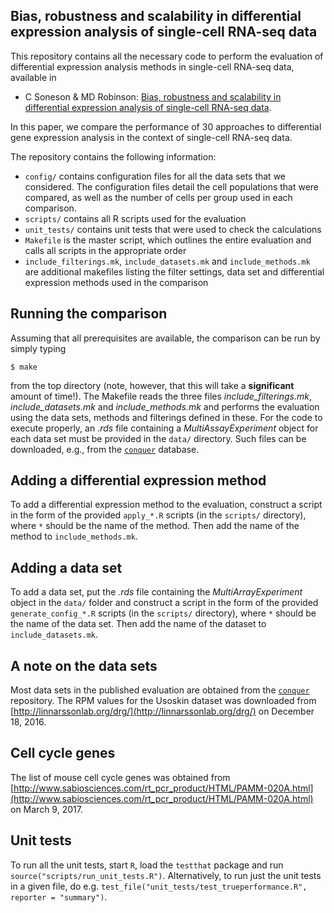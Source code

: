 ## Bias, robustness and scalability in differential expression analysis of single-cell RNA-seq data

This repository contains all the necessary code to perform the evaluation of differential expression analysis methods in single-cell RNA-seq data, available in 

* C Soneson & MD Robinson: [Bias, robustness and scalability in differential expression analysis of single-cell RNA-seq data](http://biorxiv.org/content/early/2017/05/28/143289). 

In this paper, we compare the performance of 30 approaches to differential gene expression analysis in the context of single-cell RNA-seq data. 

The repository contains the following information:

* `config/` contains configuration files for all the data sets that we considered. The configuration files detail the cell populations that were compared, as well as the number of cells per group used in each comparison.
* `scripts/` contains all R scripts used for the evaluation
* `unit_tests/` contains unit tests that were used to check the calculations
* `Makefile` is the master script, which outlines the entire evaluation and calls all scripts in the appropriate order
* `include_filterings.mk`, `include_datasets.mk` and `include_methods.mk` are additional makefiles listing the filter settings, data set and differential expression methods used in the comparison 
 

## Running the comparison
Assuming that all prerequisites are available, the comparison can be run by simply typing 

```$ make```

from the top directory (note, however, that this will take a **significant** amount of time!). The Makefile reads the three files *include_filterings.mk*, *include_datasets.mk* and *include_methods.mk* and performs the evaluation using the data sets, methods and filterings defined in these. For the code to execute properly, an *.rds* file containing a *MultiAssayExperiment* object for each data set must be provided in the `data/` directory. Such files can be downloaded, e.g., from the [`conquer`](http://imlspenticton.uzh.ch:3838/conquer/) database. 

## Adding a differential expression method
To add a differential expression method to the evaluation, construct a script in the form of the provided `apply_*.R` scripts (in the `scripts/` directory), where `*` should be the name of the method. Then add the name of the method to `include_methods.mk`.

## Adding a data set
To add a data set, put the *.rds* file containing the *MultiArrayExperiment* object in the `data/` folder and construct a script in the form of the provided `generate_config_*.R` scripts (in the `scripts/` directory), where `*` should be the name of the data set. Then add the name of the dataset to `include_datasets.mk`. 

## A note on the data sets
Most data sets in the published evaluation are obtained from the [`conquer`](http://imlspenticton.uzh.ch:3838/conquer/) repository. The RPM values for the Usoskin dataset was downloaded from [http://linnarssonlab.org/drg/](http://linnarssonlab.org/drg/) on December 18, 2016. 

## Cell cycle genes
The list of mouse cell cycle genes was obtained from [http://www.sabiosciences.com/rt_pcr_product/HTML/PAMM-020A.html](http://www.sabiosciences.com/rt_pcr_product/HTML/PAMM-020A.html) on March 9, 2017.

## Unit tests
To run all the unit tests, start `R`, load the `testthat` package and run 
``source("scripts/run_unit_tests.R")``. Alternatively, to run just the unit tests in a given file, do e.g. ``test_file("unit_tests/test_trueperformance.R", reporter = "summary")``.
